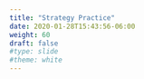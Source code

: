 ```yaml
---
title: "Strategy Practice"
date: 2020-01-28T15:43:56-06:00
weight: 60
draft: false
#type: slide
#theme: white
---
```

